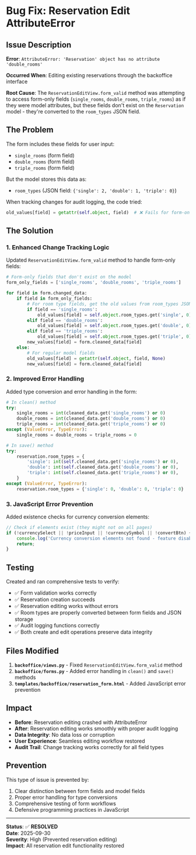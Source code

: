 # Bug Fix: Reservation Edit AttributeError

## Issue Description

**Error**: `AttributeError: 'Reservation' object has no attribute 'double_rooms'`

**Occurred When**: Editing existing reservations through the backoffice interface

**Root Cause**: The `ReservationEditView.form_valid` method was attempting to access form-only fields (`single_rooms`, `double_rooms`, `triple_rooms`) as if they were model attributes, but these fields don't exist on the `Reservation` model - they're converted to the `room_types` JSON field.

## The Problem

The form includes these fields for user input:
- `single_rooms` (form field)
- `double_rooms` (form field)  
- `triple_rooms` (form field)

But the model stores this data as:
- `room_types` (JSON field: `{'single': 2, 'double': 1, 'triple': 0}`)

When tracking changes for audit logging, the code tried:
```python
old_values[field] = getattr(self.object, field)  # ❌ Fails for form-only fields
```

## The Solution

### 1. Enhanced Change Tracking Logic

Updated `ReservationEditView.form_valid` method to handle form-only fields:

```python
# Form-only fields that don't exist on the model
form_only_fields = ['single_rooms', 'double_rooms', 'triple_rooms']

for field in form.changed_data:
    if field in form_only_fields:
        # For room type fields, get the old values from room_types JSON
        if field == 'single_rooms':
            old_values[field] = self.object.room_types.get('single', 0) if self.object.room_types else 0
        elif field == 'double_rooms':
            old_values[field] = self.object.room_types.get('double', 0) if self.object.room_types else 0
        elif field == 'triple_rooms':
            old_values[field] = self.object.room_types.get('triple', 0) if self.object.room_types else 0
        new_values[field] = form.cleaned_data[field]
    else:
        # For regular model fields
        old_values[field] = getattr(self.object, field, None)
        new_values[field] = form.cleaned_data[field]
```

### 2. Improved Error Handling

Added type conversion and error handling in the form:

```python
# In clean() method
try:
    single_rooms = int(cleaned_data.get('single_rooms') or 0)
    double_rooms = int(cleaned_data.get('double_rooms') or 0)
    triple_rooms = int(cleaned_data.get('triple_rooms') or 0)
except (ValueError, TypeError):
    single_rooms = double_rooms = triple_rooms = 0

# In save() method  
try:
    reservation.room_types = {
        'single': int(self.cleaned_data.get('single_rooms') or 0),
        'double': int(self.cleaned_data.get('double_rooms') or 0),
        'triple': int(self.cleaned_data.get('triple_rooms') or 0),
    }
except (ValueError, TypeError):
    reservation.room_types = {'single': 0, 'double': 0, 'triple': 0}
```

### 3. JavaScript Error Prevention

Added existence checks for currency conversion elements:

```javascript
// Check if elements exist (they might not on all pages)
if (!currencySelect || !priceInput || !currencySymbol || !convertBtn) {
    console.log('Currency conversion elements not found - feature disabled');
    return;
}
```

## Testing

Created and ran comprehensive tests to verify:
- ✅ Form validation works correctly
- ✅ Reservation creation succeeds  
- ✅ Reservation editing works without errors
- ✅ Room types are properly converted between form fields and JSON storage
- ✅ Audit logging functions correctly
- ✅ Both create and edit operations preserve data integrity

## Files Modified

1. **`backoffice/views.py`** - Fixed `ReservationEditView.form_valid` method
2. **`backoffice/forms.py`** - Added error handling in `clean()` and `save()` methods
3. **`templates/backoffice/reservation_form.html`** - Added JavaScript error prevention

## Impact

- **Before**: Reservation editing crashed with AttributeError
- **After**: Reservation editing works smoothly with proper audit logging
- **Data Integrity**: No data loss or corruption
- **User Experience**: Seamless editing workflow restored
- **Audit Trail**: Change tracking works correctly for all field types

## Prevention

This type of issue is prevented by:
1. Clear distinction between form fields and model fields
2. Proper error handling for type conversions
3. Comprehensive testing of form workflows
4. Defensive programming practices in JavaScript

---

**Status**: ✅ **RESOLVED**  
**Date**: 2025-09-30  
**Severity**: High (Prevented reservation editing)  
**Impact**: All reservation edit functionality restored